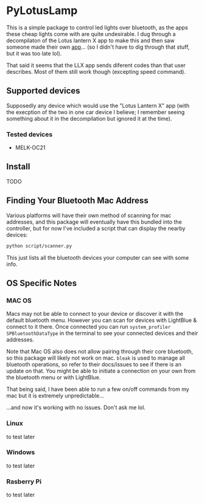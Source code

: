 # PyLotusLamp
This is a simple package to control led lights over bluetooth, as the apps these cheap lights come with are quite undesirable. I dug through a decompilaton of the Lotus lantern X app to make this and then saw someone made their own [app](https://www.reddit.com/r/LedLightStrips/comments/137fh4x/i_didnt_like_the_suggested_app_for_my_led_strips/)... (so I didn't have to dig through that stuff, but it was too late lol).

That said it seems that the LLX app sends diferent codes than that user describes. Most of them still work though (excepting speed command).

## Supported devices
Supposedly any device which would use the "Lotus Lantern X" app (with the execption of the two in one car device I believe; I remember seeing something about it in the decompilation but ignored it at the time).

### Tested devices
- MELK-OC21

## Install
TODO

## Finding Your Bluetooth Mac Address
Various platforms will have their own method of scanning for mac addresses, and this package will eventually have this bundled into the controller, but for now I've included a script that can display the nearby devices:

```sh
python script/scanner.py
```

This just lists all the bluetooth devices your computer can see with some info.


## OS Specific Notes
### MAC OS
Macs may not be able to connect to your device or discover it with the default bluetooth menu. However you can scan for devices with LightBlue & connect to it there. Once connected you can run `system_profiler SPBluetoothDataType` in the terminal to see your connected devices and their addresses.

Note that Mac OS also does not allow pairing through their core bluetooth, so this package will likely not work on mac. `bleak` is used to manage all bluetooth operations, so refer to their docs/issues to see if there is an update on that. You might be able to initiate a connection on your own from the bluetooth menu or with LightBlue.

That being said, I have been able to run a few on/off commands from my mac but it is extremely unpredictable...

...and now it's working with no issues. Don't ask me lol.

### Linux
to test later

### Windows
to test later

### Rasberry Pi
to test later